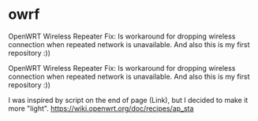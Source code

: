 # owrf
OpenWRT Wireless Repeater Fix: Is workaround for dropping wireless connection when repeated network is unavailable. And also this is my first repository :))

OpenWRT Wireless Repeater Fix: Is workaround for dropping wireless connection when repeated network is unavailable. And also this is my first repository :))

I was inspired by script on the end of page (Link), but I decided to make it more "light".
https://wiki.openwrt.org/doc/recipes/ap_sta
